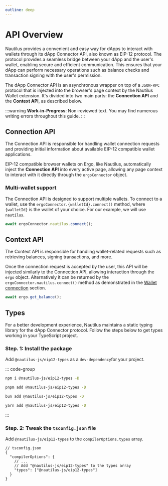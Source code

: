 ```yaml
---
outline: deep
---
```


# API Overview

Nautilus provides a convenient and easy way for dApps to interact with wallets through its dApp Connector API, also known as EIP-12 protocol. The protocol provides a seamless bridge between your dApp and the user's wallet, enabling secure and efficient communication. This ensures that your dApp can perform necessary operations such as balance checks and transaction signing with the user's permission.

The dApp Connector API is an asynchronous wrapper on top of a `JSON-RPC` protocol that is injected into the browser's page context by the Nautilus Wallet extension. It's divided into two main parts: the **Connection API** and the **Context API**, as described below.

:::warning
**Work-in-Progress**: Non-reviewed text. You may find numerous writing errors throughout this guide.
:::

## Connection API

The Connection API is responsible for handling wallet connection requests and providing initial information about available EIP-12 compatible wallet applications.

EIP-12 compatible browser wallets on Ergo, like Nautilus, automatically inject the **Connection API** into every active page, allowing any page context to interact with it directly through the `ergoConnector` object.

### Multi-wallet support

The Connection API is designed to support multiple wallets. To connect to a wallet, use the `ergoConnector.{walletId}.connect()` method, where `{walletId}` is the wallet of your choice. For our example, we will use `nautilus`.

```ts
await ergoConnector.nautilus.connect();
```

## Context API

The Context API is responsible for handling wallet-related requests such as retrieving balances, signing transactions, and more.

Once the connection request is accepted by the user, this API will be injected similarly to the Connection API, allowing interaction through the `ergo` object. Alternatively it can be returned by the `ergoConnector.nautilus.connect()` method as demonstrated in the [Wallet connection](/dapp-connector/wallet-connection) section.

```ts
await ergo.get_balance();
```

## Types

For a better development experience, Nautilus maintains a static typing library for the dApp Connector protocol. Follow the steps below to get types working in your TypeScript project.

### Step. 1: Install the package

Add `@nautilus-js/eip12-types` as a `dev-dependency`for your project.

::: code-group

```bash [npm]
npm i @nautilus-js/eip12-types -D
```

```bash [pnpm]
pnpm add @nautilus-js/eip12-types -D
```

```bash [bun]
bun add @nautilus-js/eip12-types -D
```

```bash [yarn]
yarn add @nautilus-js/eip12-types -D
```

:::

### Step. 2: Tweak the `tsconfig.json` file

Add `@nautilus-js/eip12-types` to the `compilerOptions.types` array.

```jsonc
// tsconfig.json
{
  "compilerOptions": {
    // ...
    // Add "@nautilus-js/eip12-types" to the types array
    "types": ["@nautilus-js/eip12-types"]
  }
}
```
